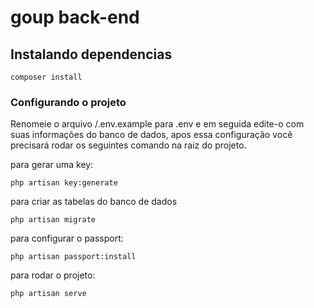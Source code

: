 # goup back-end

## Instalando dependencias
```
composer install
```

### Configurando o projeto
Renomeie o arquivo /.env.example para .env e em seguida edite-o com suas informações do banco de dados, apos essa configuração você precisará rodar os seguintes comando na raiz do projeto.

para gerar uma key:
```
php artisan key:generate
```

para criar as tabelas do banco de dados
```
php artisan migrate
```

para configurar o passport:
```
php artisan passport:install
```

para rodar o projeto:
```
php artisan serve
```

